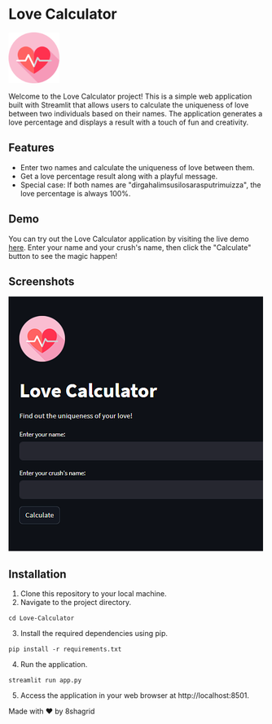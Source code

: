 # Love Calculator

<img src="images/logo.png" alt="Love Calculator Logo" width="100">

Welcome to the Love Calculator project! This is a simple web application built with Streamlit that allows users to calculate the uniqueness of love between two individuals based on their names. The application generates a love percentage and displays a result with a touch of fun and creativity.

## Features

- Enter two names and calculate the uniqueness of love between them.
- Get a love percentage result along with a playful message.
- Special case: If both names are "dirgahalimsusilosarasputrimuizza", the love percentage is always 100%.

## Demo

You can try out the Love Calculator application by visiting the live demo [here](https://s.id/1ShyI). Enter your name and your crush's name, then click the "Calculate" button to see the magic happen!

## Screenshots

![Screenshot 1](demo/screenshot1.png)

## Installation

1. Clone this repository to your local machine.
2. Navigate to the project directory.
```
cd Love-Calculator
```
3. Install the required dependencies using pip.
```
pip install -r requirements.txt
```
4. Run the application.
```
streamlit run app.py
```
5. Access the application in your web browser at http://localhost:8501.

Made with ❤️ by 8shagrid
